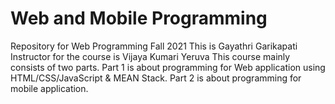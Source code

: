 # Web and Mobile Programming
 Repository for Web Programming Fall 2021
This is Gayathri Garikapati
Instructor for the course is Vijaya Kumari Yeruva
This course mainly consists of two parts.
Part 1 is about programming for Web application using HTML/CSS/JavaScript & MEAN Stack.
Part 2 is about programming for mobile application.
